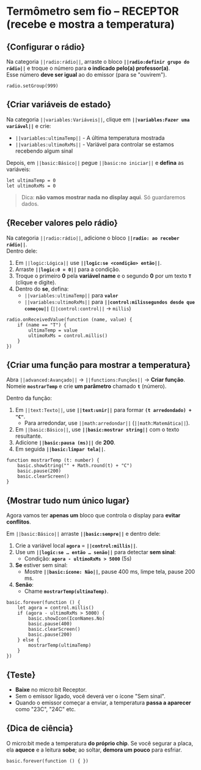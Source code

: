 # Termômetro sem fio – **RECEPTOR** (recebe e mostra a temperatura)

## {Configurar o rádio}
Na categoria ``||radio:rádio||``, arraste o bloco **``||radio:definir grupo do rádio||``** e troque o número para **o indicado pelo(a) professor(a)**.  
Esse número **deve ser igual** ao do emissor (para se "ouvirem").

```blocks
radio.setGroup(999)
```

## {Criar variáveis de estado}
Na categoria ``||variables:Variáveis||``, clique em **``||variables:Fazer uma variável||``** e crie:
- ``||variables:ultimaTemp||`` - A última temperatura mostrada  
- ``||variables:ultimoRxMs||`` - Variável para controlar se estamos recebendo algum sinal 

Depois, em ``||basic:Básico||`` pegue ``||basic:no iniciar||`` e **defina** as variáveis:

```blocks
let ultimaTemp = 0
let ultimoRxMs = 0
```

> Dica: **não vamos mostrar nada no display aqui**. Só guardaremos dados.

## {Receber valores pelo rádio}
Na categoria ``||radio:rádio||``, adicione o bloco **``||radio: ao receber rádio||``**.  
Dentro dele:
1. Em ``||logic:Lógica||`` use **``||logic:se <condição> então||``**.  
2. Arraste **``||logic:0 = 0||``** para a condição.  
3. Troque o primeiro **0** pela **variável name** e o segundo **0** por um texto **``T``** (clique e digite).  
4. Dentro do **se**, defina:
   - ``||variables:ultimaTemp||`` para **``valor``**  
   - ``||variables:ultimoRxMs||`` para **``||control:milissegundos desde que começou||``** (``||control:control||`` → ``millis``)

```blocks
radio.onReceivedValue(function (name, value) {
    if (name == "T") {
        ultimaTemp = value
        ultimoRxMs = control.millis()
    }
})
```

## {Criar uma função para mostrar a temperatura}
Abra ``||advanced:Avançado||`` → ``||functions:Funções||`` → **Criar função**.  
Nomeie **``mostrarTemp``** e crie **um parâmetro** chamado **``t``** (número).  

Dentro da função:
1. Em ``||text:Texto||``, use **``||text:unir||``** para formar **``(t arredondado) + "C"``**.  
   - Para arredondar, use ``||math:arredondar||`` (``||math:Matemática||``).  
2. Em ``||basic:Básico||``, use **``||basic:mostrar string||``** com o texto resultante.  
3. Adicione **``||basic:pausa (ms)||``** de **200**.  
4. Em seguida **``||basic:limpar tela||``**.

```blocks
function mostrarTemp (t: number) {
    basic.showString("" + Math.round(t) + "C")
    basic.pause(200)
    basic.clearScreen()
}
```

## {Mostrar tudo num único lugar}
Agora vamos ter **apenas um** bloco que controla o display para **evitar conflitos**.

Em ``||basic:Básico||`` arraste **``||basic:sempre||``** e dentro dele:
1. Crie a variável local **``agora``** = **``||control:millis||``**.  
2. Use um **``||logic:se … então … senão||``** para detectar **sem sinal**:
   - Condição: **``agora - ultimoRxMs > 5000``** (5s)  
3. **Se** estiver sem sinal:
   - Mostre **``||basic:ícone: Não||``**, pause 400 ms, limpe tela, pause 200 ms.  
4. **Senão**:
   - Chame **``mostrarTemp(ultimaTemp)``**.

```blocks
basic.forever(function () {
    let agora = control.millis()
    if (agora - ultimoRxMs > 5000) {
        basic.showIcon(IconNames.No)
        basic.pause(400)
        basic.clearScreen()
        basic.pause(200)
    } else {
        mostrarTemp(ultimaTemp)
    }
})
```

## {Teste}
- **Baixe** no micro:bit Receptor.  
- Sem o emissor ligado, você deverá ver o ícone "Sem sinal".  
- Quando o emissor começar a enviar, a temperatura **passa a aparecer** como "23C", "24C" etc.

## {Dica de ciência}
O micro:bit mede a temperatura **do próprio chip**. Se você segurar a placa, ela **aquece** e a leitura **sobe**; ao soltar, **demora um pouco** para esfriar.

```template
basic.forever(function () { })
```